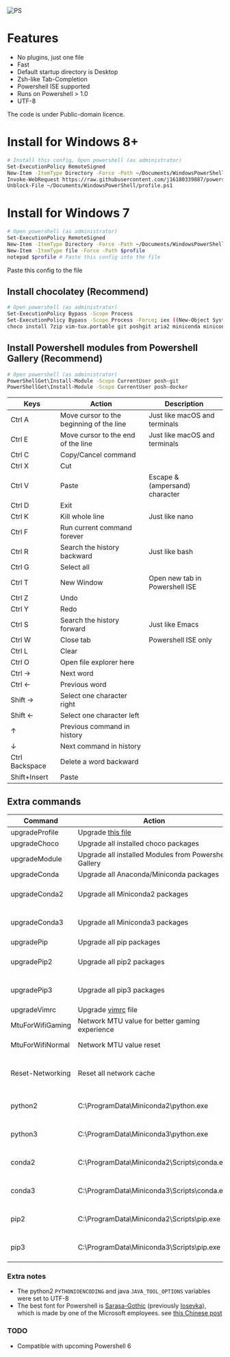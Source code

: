 ![PS](https://i.imgur.com/onDinT2.png)

Features
=====
* No plugins, just one file
* Fast
* Default startup directory is Desktop
* Zsh-like Tab-Completion
* Powershell ISE supported
* Runs on Powershell > 1.0
* UTF-8

The code is under Public-domain licence.

Install for Windows 8+
====
```sh
# Install this config, Open powershell (as administrator)
Set-ExecutionPolicy RemoteSigned
New-Item -ItemType Directory -Force -Path ~/Documents/WindowsPowerShell
Invoke-WebRequest https://raw.githubusercontent.com/j16180339887/powershell/master/profile.ps1 -o ~/Documents/WindowsPowerShell/profile.ps1
Unblock-File ~/Documents/WindowsPowerShell/profile.ps1
```

Install for Windows 7
=====
```sh
# Open powershell (as administrator)
Set-ExecutionPolicy RemoteSigned
New-Item -ItemType Directory -Force -Path ~/Documents/WindowsPowerShell
New-Item -ItemType file -Force -Path $profile
notepad $profile # Paste this config into the file
```

Paste this config to the file

## Install chocolatey (Recommend)

```sh
# Open powershell (as administrator)
Set-ExecutionPolicy Bypass -Scope Process
Set-ExecutionPolicy Bypass -Scope Process -Force; iex ((New-Object System.Net.WebClient).DownloadString('https://chocolatey.org/install.ps1'))
choco install 7zip vim-tux.portable git poshgit aria2 miniconda miniconda3 ffmpeg youtube-dl -y
```

## Install Powershell modules from Powershell Gallery (Recommend)

```sh
# Open powershell (as administrator)
PowerShellGet\Install-Module -Scope CurrentUser posh-git
PowerShellGet\Install-Module -Scope CurrentUser posh-docker
```

| Keys      | Action                                                | Description |
| --------- | ----------------------------------------------------- | ----------- |
| Ctrl A    | Move cursor to the beginning of the line              | Just like macOS and terminals |
| Ctrl E    | Move cursor to the end of the line                    | Just like macOS and terminals |
| Ctrl C    | Copy/Cancel command                                   | |
| Ctrl X    | Cut                                                   | |
| Ctrl V    | Paste                                                 | Escape &(ampersand) character |
| Ctrl D    | Exit                                                  | |
| Ctrl K    | Kill whole line                                       | Just like nano |
| Ctrl F    | Run current command forever                           | |
| Ctrl R    | Search the history backward                           | Just like bash |
| Ctrl G    | Select all                                            | |
| Ctrl T    | New Window                                            | Open new tab in Powershell ISE |
| Ctrl Z    | Undo                                                  | |
| Ctrl Y    | Redo                                                  | |
| Ctrl S    | Search the history forward                            | Just like Emacs |
| Ctrl W    | Close tab                                             | Powershell ISE only |
| Ctrl L    | Clear                                                 | |
| Ctrl O    | Open file explorer here                               | |
| Ctrl →    | Next word                                             | |
| Ctrl ←    | Previous word                                         | |
| Shift →   | Select one character right                            | |
| Shift ←   | Select one character left                             | |
| ↑         | Previous command in history                           | |
| ↓         | Next command in history                               | |
| Ctrl Backspace    |  Delete a word backward                       | |
| Shift+Insert      |  Paste                                        | |

## Extra commands

| Command   | Action                                                                    | Description |
| --------- | ------------------------------------------------------------------------- | ----------- |
| upgradeProfile    | Upgrade [this file](https://github.com/j16180339887/powershell)   | |
| upgradeChoco      | Upgrade all installed choco packages                              | |
| upgradeModule     | Upgrade all installed Modules from Powershell Gallery             | |
| upgradeConda      | Upgrade all Anaconda/Miniconda packages                           | |
| upgradeConda2     | Upgrade all Miniconda2 packages                                   | choco install miniconda2 |
| upgradeConda3     | Upgrade all Miniconda3 packages                                   | choco install miniconda3 |
| upgradePip        | Upgrade all pip packages                                          | |
| upgradePip2       | Upgrade all pip2 packages                                         | choco install miniconda2 |
| upgradePip3       | Upgrade all pip3 packages                                         | choco install miniconda3 |
| upgradeVimrc      | Upgrade [vimrc](https://github.com/j16180339887/vimrc) file       | |
| MtuForWifiGaming  | Network MTU value for better gaming experience                    | MTU = 296 |
| MtuForWifiNormal  | Network MTU value reset                                           | MTU = 1500 |
| Reset-Networking  | Reset all network cache                                           | Useful when internet is broken |
| python2           | C:\ProgramData\Miniconda2\python.exe                              | choco install miniconda2 |
| python3           | C:\ProgramData\Miniconda3\python.exe                              | choco install miniconda3 |
| conda2            | C:\ProgramData\Miniconda2\Scripts\conda.exe                       | choco install miniconda2 |
| conda3            | C:\ProgramData\Miniconda3\Scripts\conda.exe                       | choco install miniconda3 |
| pip2              | C:\ProgramData\Miniconda2\Scripts\pip.exe                         | choco install miniconda2 |
| pip3              | C:\ProgramData\Miniconda3\Scripts\pip.exe                         | choco install miniconda3 |


### Extra notes

* The python2 `PYTHONIOENCODING` and java `JAVA_TOOL_OPTIONS` variables were set to UTF-8
* The best font for Powershell is [Sarasa-Gothic](https://github.com/be5invis/Sarasa-Gothic/releases) (previously [Iosevka](https://github.com/be5invis/Iosevka/releases)), which is made by one of the Microsoft employees. see [this Chinese post](https://www.zhihu.com/question/19637242/answer/41116173)

### TODO
* Compatible with upcoming Powershell 6
